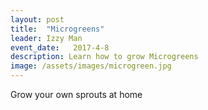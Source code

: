 ```yaml
---
layout: post
title:  "Microgreens"
leader: Izzy Man
event_date:   2017-4-8
description: Learn how to grow Microgreens
image: /assets/images/microgreen.jpg
---
```



Grow your own sprouts at home